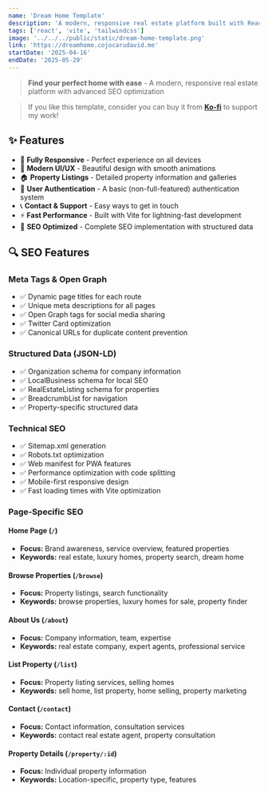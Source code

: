 ```yaml
---
name: 'Dream Home Template'
description: 'A modern, responsive real estate platform built with React, Vite, and Tailwind CSS. Find your dream home with intuitive search, detailed property listings, and seamless user experience.'
tags: ['react', 'vite', 'tailwindcss']
image: '../../../public/static/dream-home-template.png'
link: 'https://dreamhome.cojocarudavid.me'
startDate: '2025-04-16'
endDate: '2025-05-29'
---
```

> **Find your perfect home with ease** - A modern, responsive real estate platform with advanced SEO optimization

> If you like this template, consider you can buy it from **[Ko-fi](https://ko-fi.com/c/11ea4e5155)** to support my work!

## ✨ Features

- 📱 **Fully Responsive** - Perfect experience on all devices  
- 🎨 **Modern UI/UX** - Beautiful design with smooth animations
- 🏠 **Property Listings** - Detailed property information and galleries
- 👥 **User Authentication** - A basic (non-full-featured) authentication system
- 📞 **Contact & Support** - Easy ways to get in touch
- ⚡ **Fast Performance** - Built with Vite for lightning-fast development
- 🚀 **SEO Optimized** - Complete SEO implementation with structured data

## 🔍 SEO Features

### Meta Tags & Open Graph
- ✅ Dynamic page titles for each route
- ✅ Unique meta descriptions for all pages  
- ✅ Open Graph tags for social media sharing
- ✅ Twitter Card optimization
- ✅ Canonical URLs for duplicate content prevention

### Structured Data (JSON-LD)
- ✅ Organization schema for company information
- ✅ LocalBusiness schema for local SEO
- ✅ RealEstateListing schema for properties
- ✅ BreadcrumbList for navigation
- ✅ Property-specific structured data

### Technical SEO
- ✅ Sitemap.xml generation
- ✅ Robots.txt optimization
- ✅ Web manifest for PWA features
- ✅ Performance optimization with code splitting
- ✅ Mobile-first responsive design
- ✅ Fast loading times with Vite optimization

### Page-Specific SEO

#### Home Page (`/`)
- **Focus:** Brand awareness, service overview, featured properties
- **Keywords:** real estate, luxury homes, property search, dream home

#### Browse Properties (`/browse`)  
- **Focus:** Property listings, search functionality
- **Keywords:** browse properties, luxury homes for sale, property finder

#### About Us (`/about`)
- **Focus:** Company information, team, expertise
- **Keywords:** real estate company, expert agents, professional service

#### List Property (`/list`)
- **Focus:** Property listing services, selling homes
- **Keywords:** sell home, list property, home selling, property marketing

#### Contact (`/contact`)
- **Focus:** Contact information, consultation services
- **Keywords:** contact real estate agent, property consultation

#### Property Details (`/property/:id`)
- **Focus:** Individual property information
- **Keywords:** Location-specific, property type, features
